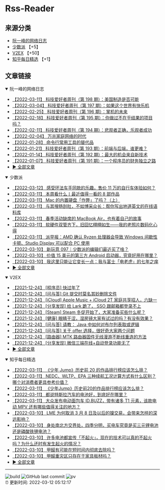 # Rss-Reader

## 来源分类

* [阮一峰的网络日志](#阮一峰的网络日志)
* [少数派](#少数派) 【+5】
* [V2EX](#V2EX) 【+50】
* [知乎每日精选](#知乎每日精选) 【+1】

## 文章链接

<details open>
    <summary id="阮一峰的网络日志">
     阮一峰的网络日志
    </summary>


* [【2022-03-11】 科技爱好者周刊（第 198 期）：美国制造是否可能](http://www.ruanyifeng.com/blog/2022/03/weekly-issue-198.html)
* [【2022-03-04】 科技爱好者周刊（第 197 期）：如果这个世界有快乐机](http://www.ruanyifeng.com/blog/2022/03/weekly-issue-197.html)
* [【2022-02-25】 科技爱好者周刊（第 196 期）：掌机的未来](http://www.ruanyifeng.com/blog/2022/02/weekly-issue-196.html)
* [【2022-02-18】 科技爱好者周刊（第 195 期）：你做过不在乎结果的项目吗？](http://www.ruanyifeng.com/blog/2022/02/weekly-issue-195.html)
* [【2022-02-11】 科技爱好者周刊（第 194 期）：悲观者正确，乐观者成功](http://www.ruanyifeng.com/blog/2022/02/weekly-issue-194.html)
* [【2022-02-04】 万兆家庭网络的时代](http://www.ruanyifeng.com/blog/2022/02/10g-ethernet.html)
* [【2022-01-28】 命令行常用工具的替代品](http://www.ruanyifeng.com/blog/2022/01/cli-alternative-tools.html)
* [【2022-01-21】 科技爱好者周刊（第 193 期）：前端与后端，谁更难？](http://www.ruanyifeng.com/blog/2022/01/weekly-issue-193.html)
* [【2022-01-14】 科技爱好者周刊（第 192 期）：最大的机会来自新技术](http://www.ruanyifeng.com/blog/2022/01/weekly-issue-192.html)
* [【2022-01-07】 科技爱好者周刊（第 191 期）：一个程序员的财务独立之路](http://www.ruanyifeng.com/blog/2022/01/weekly-issue-191.html)
* [:arrow_forward: 全部文章](data/阮一峰的网络日志.md)
</details>

<details open>
    <summary id="少数派">
     少数派
    </summary>


* [【2022-03-12】 感受环法车手同款的乐趣，售价 11 万的自行车体验如何？](https://sspai.com/post/71796)
* [【2022-03-11】 本周看什么丨最近值得一看的 8 部作品](https://sspai.com/post/72002)
* [【2022-03-11】 Mac 的内置硬盘「作弊」了吗？（上）](https://sspai.com/prime/story/mac-ssd-cheating-1)
* [【2022-03-11】 与其搜肠刮肚，不如博采众长：帮你写出地道英文的在线语料库](https://sspai.com/post/71962)
* [【2022-03-11】 春季活动缺席的 MacBook Air，也有着自己的故事](https://sspai.com/post/71970)
* [【2022-03-11】 软硬件双管齐下，旧回忆栩栩如生——我的老照片数码化心得](https://sspai.com/post/71669)
* [【2022-03-11】 派早报：AMD 确认 Ryzen 处理器会导致 Windows 间歇性卡顿、Studio Display 可以配合 PC 使用](https://sspai.com/post/71991)
* [【2022-03-10】 新玩意 097｜少数派的编辑们最近买了啥？](https://sspai.com/post/71977)
* [【2022-03-10】 价值 15 美元的第三方 Android 启动器，究竟好用在哪里？](https://sspai.com/post/71818)
* [【2022-03-10】 我这里只能让它变长一点：我与富士「电老虎」的七年之痒](https://sspai.com/post/64336)
* [:arrow_forward: 全部文章](data/少数派.md)
</details>

<details open>
    <summary id="V2EX">
     V2EX
    </summary>


* [【2021-12-24】 [程序员] 快过年了](https://www.v2ex.com/t/824201)
* [【2021-12-24】 [问与答] Git 提交时莫名其妙删除文件](https://www.v2ex.com/t/824200)
* [【2021-12-24】 [iCloud] Apple Music + iCloud 2T 家庭共享招人，六缺一](https://www.v2ex.com/t/824199)
* [【2021-12-24】 [分享发现] 给 Lark 跪了， SSO 跟邮箱都登录不上](https://www.v2ex.com/t/824198)
* [【2021-12-24】 [Steam] Steam 冬促开始了，大家准备买些什么呢？](https://www.v2ex.com/t/824197)
* [【2021-12-24】 [健康] 眼睛干涩，湿房镜大家有试过的吗？有没有效果？](https://www.v2ex.com/t/824196)
* [【2021-12-24】 [问与答] 请教： Java 中如何对布尔列表取或逻辑](https://www.v2ex.com/t/824194)
* [【2021-12-24】 [问与答] 关于 offer 选择，很好奇大家两个问题](https://www.v2ex.com/t/824192)
* [【2021-12-24】 [路由器] MTK 路由器固件无线漫游不断线重连的方法](https://www.v2ex.com/t/824191)
* [【2021-12-24】 [分享发现] 微信三端在线+自动登录功能无了](https://www.v2ex.com/t/824190)
* [:arrow_forward: 全部文章](data/V2EX.md)
</details>

<details open>
    <summary id="知乎每日精选">
     知乎每日精选
    </summary>


* [【2022-03-11】 《少年 Jump》历史前 20 的作品排行榜应该怎么排？](http://www.zhihu.com/question/520027181/answer/2375181576?utm_campaign=rss&utm_medium=rss&utm_source=rss&utm_content=title)
* [【2022-03-11】 NEDC、WLTP、EPA 三种续航工况计算方式有什么区别？哪个对消费者更具参考价值？](http://www.zhihu.com/question/520432531/answer/2384107159?utm_campaign=rss&utm_medium=rss&utm_source=rss&utm_content=title)
* [【2022-03-11】 《少年Jump》历史前20的作品排行榜应该怎么排？](http://www.zhihu.com/question/520027181/answer/2375181576?utm_campaign=rss&utm_medium=rss&utm_source=rss&utm_content=title)
* [【2022-03-11】 都说特斯拉汽车的电池好，到底好在哪里？](http://www.zhihu.com/question/520435159/answer/2383819257?utm_campaign=rss&utm_medium=rss&utm_source=rss&utm_content=title)
* [【2022-03-11】 大众发布电动面包车 ID.BUZZ，带有诸多 T1 元素，该款电动 MPV 还有哪些值得关注的地方？](http://www.zhihu.com/question/521084132/answer/2383445677?utm_campaign=rss&utm_medium=rss&utm_source=rss&utm_content=title)
* [【2022-03-10】 LME 为何取消 3 月 8 日及以后的镍交易，会带来怎样的深远影响？](http://www.zhihu.com/question/520801629/answer/2382981642?utm_campaign=rss&utm_medium=rss&utm_source=rss&utm_content=title)
* [【2022-03-10】 身处南北方交界处，四季分明，买电车究竟是买三元锂电池还是磷酸铁锂电池？](http://www.zhihu.com/question/520427647/answer/2382205686?utm_campaign=rss&utm_medium=rss&utm_source=rss&utm_content=title)
* [【2022-03-10】 许多电池都宣传「不起火」，现在的技术可以真的不起火吗？为什么还时有发生起火的情况？](http://www.zhihu.com/question/520430637/answer/2382417067?utm_campaign=rss&utm_medium=rss&utm_source=rss&utm_content=title)
* [【2022-03-10】 甲醛有可能在短时间内彻底去除吗？](http://www.zhihu.com/question/520420693/answer/2382899046?utm_campaign=rss&utm_medium=rss&utm_source=rss&utm_content=title)
* [【2022-03-10】 甲醛重灾区只存在于家具板材吗？](http://www.zhihu.com/question/520043296/answer/2381062750?utm_campaign=rss&utm_medium=rss&utm_source=rss&utm_content=title)
* [:arrow_forward: 全部文章](data/知乎每日精选.md)
</details>


---

![build](https://github.com/LikaiLee/rss-reader/workflows/rss%20reader/badge.svg)
![GitHub last commit](https://img.shields.io/github/last-commit/likailee/rss-reader)
![pv](https://pageview.vercel.app/?github_user=likailee) <br>
:alarm_clock: 更新时间: 2022-03-12 05:12:17